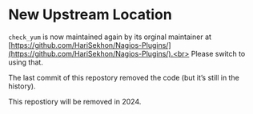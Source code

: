 # New Upstream Location

`check_yum` is now maintained again by its orginal maintainer at [https://github.com/HariSekhon/Nagios-Plugins/](https://github.com/HariSekhon/Nagios-Plugins/).<br>
Please switch to using that.

The last commit of this repostory removed the code (but it’s still in the history).

This repostiory will be removed in 2024.
